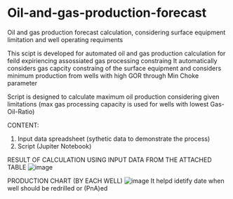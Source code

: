 # Oil-and-gas-production-forecast
Oil and gas production forecast calculation, considering surface equipment limitation and well operating requiments

This scipt is developed for automated oil and gas production calculation for feild expiriencing assossiated gas processing constraing
It automatically considers gas capcity constraing of the surface equipment 
and considers minimum production from wells with high GOR through Min Choke parameter

Script is designed to calculate maximum oil production considering given limitations (max gas processing capacity is used for wells with lowest Gas-Oil-Ratio)

CONTENT:
1) Input data spreadsheet (sythetic data to demonstrate the process)
2) Script (Jupiter Notebook)


RESULT OF CALCULATION USING INPUT DATA FROM THE ATTACHED TABLE
![image](https://user-images.githubusercontent.com/112522254/229304697-ef68a860-ec1e-4019-b958-ac81b4c3067e.png)

PRODUCTION CHART (BY EACH WELL)	
![image](https://user-images.githubusercontent.com/112522254/229304356-f196ab90-5d12-4476-b4b2-b094afa71907.png)
It helpd idetify date when well should be redrilled or (PnA)ed
